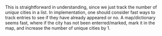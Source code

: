 This is straightforward in understanding, since we just track the number of *unique* cities in a list. In implementation, one should consider fast ways to track entries to see if they have already appeared or no. A map/dictionary seems fast, where if the city has not been enterred/marked, mark it in the map, and increase the number of unique cities by 1.
